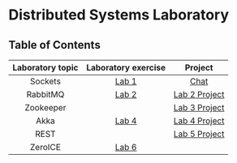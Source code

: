 # Distributed Systems Laboratory

## Table of Contents
| Laboratory topic | Laboratory exercise | Project |
|:-------------:|:-------------:|:-----:|
| Sockets | [Lab 1](https://github.com/maciektr/distributed_lab/tree/master/lab1) | [Chat](https://github.com/maciektr/distributed_lab/tree/master/chat) |
| RabbitMQ | [Lab 2](https://github.com/maciektr/distributed_lab/tree/master/lab2) | [Lab 2 Project](https://github.com/maciektr/distributed_lab/tree/master/lab2_project) |
| Zookeeper |  | [Lab 3 Project](https://github.com/maciektr/distributed_lab/tree/master/lab3) |
| Akka | [Lab 4](https://github.com/maciektr/distributed_lab/tree/master/lab4) | [Lab 4 Project](https://github.com/maciektr/distributed_lab/tree/master/lab4_project) |
| REST |  | [Lab 5 Project](https://github.com/maciektr/distributed_lab/tree/master/doghub) |
| ZeroICE | [Lab 6](https://github.com/maciektr/distributed_lab/tree/master/lab6) |  |
